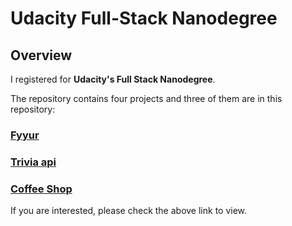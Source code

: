 # Udacity Full-Stack Nanodegree

## Overview

I registered for **Udacity's Full Stack Nanodegree**.

The repository contains four projects and three of them are in this repository:

### [Fyyur](projects/01_fyyur/starter_code/README.md)
### [Trivia api](projects/02_trivia_api/starter/README.md)
### [Coffee Shop](projects/03_coffee_shop_full_stack/starter_code/README.md)

If you are interested, please check the above link to view.
